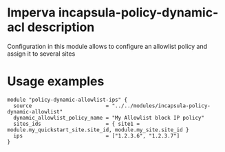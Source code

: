 # Imperva incapsula-policy-dynamic-acl description

Configuration in this module allows to configure an allowlist policy and assign it to several sites

# Usage examples

```hcl
module "policy-dynamic-allowlist-ips" {
  source                        = "../../modules/incapsula-policy-dynamic-allowlist"
  dynamic_allowlist_policy_name = "My Allowlist block IP policy"
  sites_ids                     = { site1 = module.my_quickstart_site.site_id, module.my_site.site_id }
  ips                           = ["1.2.3.6", "1.2.3.7"]
}